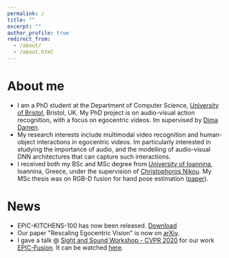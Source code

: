 ```yaml
---
permalink: /
title: ""
excerpt: ""
author_profile: true
redirect_from: 
  - /about/
  - /about.html
---
```


# About me

* I am a PhD student at the Department of Computer Science, [University of Bristol](https://www.bristol.ac.uk), Bristol, UK.
My PhD project is on audio-visual action recognition, with a focus on egocentric videos. 
Im supervised by [Dima Damen](https://dimadamen.github.io).
* My research interests include multimodal video recognition and human-object interactions in egocentric videos.
Im particularly interested in studying the importance of audio,
and the modelling of audio-visual DNN architectures that can capture such interactions.
* I received both my BSc and MSc degree from [University of Ioannina](https://www.uoi.gr/en/), Ioannina, Greece,
under the supervision of [Christophoros Nikou](http://www.cs.uoi.gr/~cnikou/).
My MSc thesis was on RGB-D fusion for hand pose estimation ([paper](https://ekazakos.github.io/publications/HANDFUSION)).

# News

* EPIC-KITCHENS-100 has now been released. [Download](https://epic-kitchens.github.io/2020-100#downloads)
* Our paper "Rescaling Egocentric Vision" is now on [arXiv](https://arxiv.org/abs/2006.13256).
* I gave a talk @ [Sight and Sound Workshop - CVPR 2020](http://sightsound.org) for 
our work [EPIC-Fusion](https://ekazakos.github.io/TBN/). It can be watched [here](https://www.youtube.com/watch?time_continue=2&v=nhUoCbJ3_IQ&feature=emb_logo).